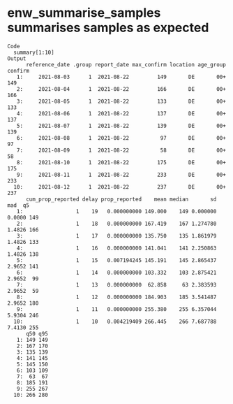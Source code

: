 # enw_summarise_samples summarises samples as expected

    Code
      summary[1:10]
    Output
          reference_date .group report_date max_confirm location age_group confirm
       1:     2021-08-03      1  2021-08-22         149       DE       00+     149
       2:     2021-08-04      1  2021-08-22         166       DE       00+     166
       3:     2021-08-05      1  2021-08-22         133       DE       00+     133
       4:     2021-08-06      1  2021-08-22         137       DE       00+     137
       5:     2021-08-07      1  2021-08-22         139       DE       00+     139
       6:     2021-08-08      1  2021-08-22          97       DE       00+      97
       7:     2021-08-09      1  2021-08-22          58       DE       00+      58
       8:     2021-08-10      1  2021-08-22         175       DE       00+     175
       9:     2021-08-11      1  2021-08-22         233       DE       00+     233
      10:     2021-08-12      1  2021-08-22         237       DE       00+     237
          cum_prop_reported delay prop_reported    mean median       sd    mad  q5
       1:                 1    19   0.000000000 149.000    149 0.000000 0.0000 149
       2:                 1    18   0.000000000 167.419    167 1.274780 1.4826 166
       3:                 1    17   0.000000000 135.750    135 1.861979 1.4826 133
       4:                 1    16   0.000000000 141.041    141 2.250863 1.4826 138
       5:                 1    15   0.007194245 145.191    145 2.865437 2.9652 141
       6:                 1    14   0.000000000 103.332    103 2.875421 2.9652  99
       7:                 1    13   0.000000000  62.858     63 2.383593 2.9652  59
       8:                 1    12   0.000000000 184.903    185 3.541487 2.9652 180
       9:                 1    11   0.000000000 255.380    255 6.357044 5.9304 246
      10:                 1    10   0.004219409 266.445    266 7.687788 7.4130 255
          q50 q95
       1: 149 149
       2: 167 170
       3: 135 139
       4: 141 145
       5: 145 150
       6: 103 109
       7:  63  67
       8: 185 191
       9: 255 267
      10: 266 280

